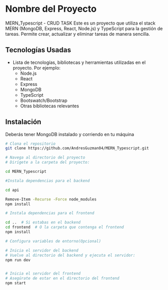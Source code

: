 # Nombre del Proyecto

MERN_Typescript - CRUD TASK
Este es un proyecto que utiliza el stack MERN (MongoDB, Express, React, Node.js) y TypeScript para la gestión de tareas. Permite crear, actualizar y eliminar tareas de manera sencilla.

## Tecnologías Usadas

- Lista de tecnologías, bibliotecas y herramientas utilizadas en el proyecto. Por ejemplo:
  - Node.js
  - React
  - Express
  - MongoDB
  - TypeScript
  - Bootswatch/Bootstrap
  - Otras bibliotecas relevantes

## Instalación

Deberás tener MongoDB instalado y corriendo en tu máquina
```bash
# Clona el repositorio
git clone https://github.com/AndresGuzman04/MERN_Typescript.git

# Navega al directorio del proyecto
# Dirígete a la carpeta del proyecto:

cd MERN_Typescript

#Instala dependencias para el backend

cd api

Remove-Item -Recurse -Force node_modules
npm install

# Instala dependencias para el frontend

cd ..  # Si estabas en el backend
cd frontend  # O la carpeta que contenga el frontend
npm install

# Configura variables de entorno(Opcional)

# Inicia el servidor del backend
# Vuelve al directorio del backend y ejecuta el servidor:
npm run dev


# Inicia el servidor del frontend
# Asegúrate de estar en el directorio del frontend
npm start

